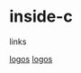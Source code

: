 # inside-c
links

[logos](https://rawgit.com/cromozooom/inside-c/master/app/footerLogo.html)
[logos](https://rawgit.com/cromozooom/inside-c/master/app/index.html)